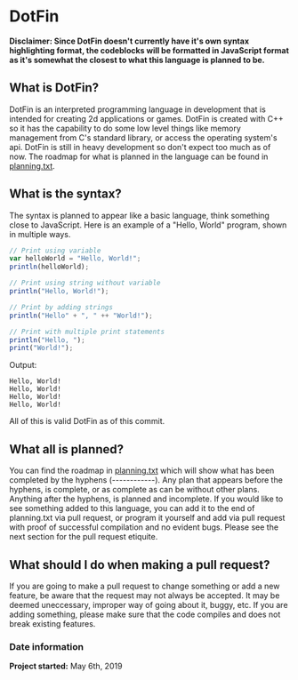 # DotFin
**Disclaimer: Since DotFin doesn't currently have it's own syntax highlighting format, the codeblocks will be 
formatted in JavaScript format as it's somewhat the closest to what this language is planned to be.**

## What is DotFin?
DotFin is an interpreted programming language in development that is intended for creating 2d applications or games. DotFin is created with C++ so it has the capability to do some low level things like memory management from C's 
standard library, or access the operating system's api. DotFin is still in heavy development so don't expect too 
much as of now. The roadmap for what is planned in the language can be found in [planning.txt](planning.txt).

## What is the syntax?
The syntax is planned to appear like a basic language, think something close to JavaScript. Here is an example of 
a "Hello, World" program, shown in multiple ways.
```js
// Print using variable
var helloWorld = "Hello, World!";
println(helloWorld);

// Print using string without variable
println("Hello, World!");

// Print by adding strings
println("Hello" + ", " ++ "World!");

// Print with multiple print statements
println("Hello, ");
print("World!");
```
Output:
```
Hello, World!
Hello, World!
Hello, World!
Hello, World!
```
All of this is valid DotFin as of this commit. 

## What all is planned?
You can find the roadmap in [planning.txt](planning.txt) which will show what has been completed by the hyphens 
(------------). Any plan that appears before the hyphens, is complete, or as complete as can be without other 
plans. Anything after the hyphens, is planned and incomplete. If you would like to see something added to this 
language, you can add it to the end of planning.txt via pull request, or program it yourself and add via pull 
request with proof of successful compilation and no evident bugs. Please see the next section for the pull 
request etiquite. 

## What should I do when making a pull request?
If you are going to make a pull request to change something or add a new feature, be aware that the request may 
not always be accepted. It may be deemed uneccessary, improper way of going about it, buggy, etc. If you are 
adding something, please make sure that the code compiles and does not break existing features. 

### Date information
**Project started:** May 6th, 2019


